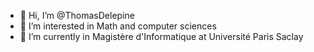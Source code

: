 - 👋 Hi, I’m @ThomasDelepine
- 👀 I’m interested in Math and computer sciences
- 🌱 I’m currently in Magistère d'Informatique at Université Paris Saclay

<!---
ThomasDelepine/ThomasDelepine is a ✨ special ✨ repository because its `README.md` (this file) appears on your GitHub profile.
You can click the Preview link to take a look at your changes.
--->
